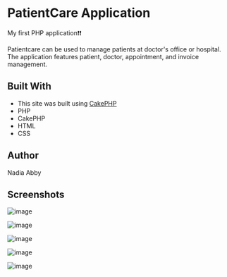 # PatientCare Application

My first PHP application:exclamation::exclamation:

Patientcare can be used to manage patients at doctor's office or hospital. The application features patient, doctor, appointment, and invoice management.  

## Built With

+ This site was built using [CakePHP](https://cakephp.org/)
+ PHP
+ CakePHP
+ HTML
+ CSS 

## Author 

Nadia Abby 

## Screenshots 

![image](https://user-images.githubusercontent.com/27736190/42142800-55fc006c-7d7f-11e8-9daf-04a14e2aecb3.png)

![image](https://user-images.githubusercontent.com/27736190/42142867-f08e709c-7d7f-11e8-8f7b-499285e71e52.png)

![image](https://user-images.githubusercontent.com/27736190/42142877-fadadfd6-7d7f-11e8-8aaf-7de664c3e667.png)

![image](https://user-images.githubusercontent.com/27736190/42142894-09066116-7d80-11e8-86b1-f3eac137b984.png)

![image](https://user-images.githubusercontent.com/27736190/42142911-26407686-7d80-11e8-8c18-1b0b1a60f4bf.png)



